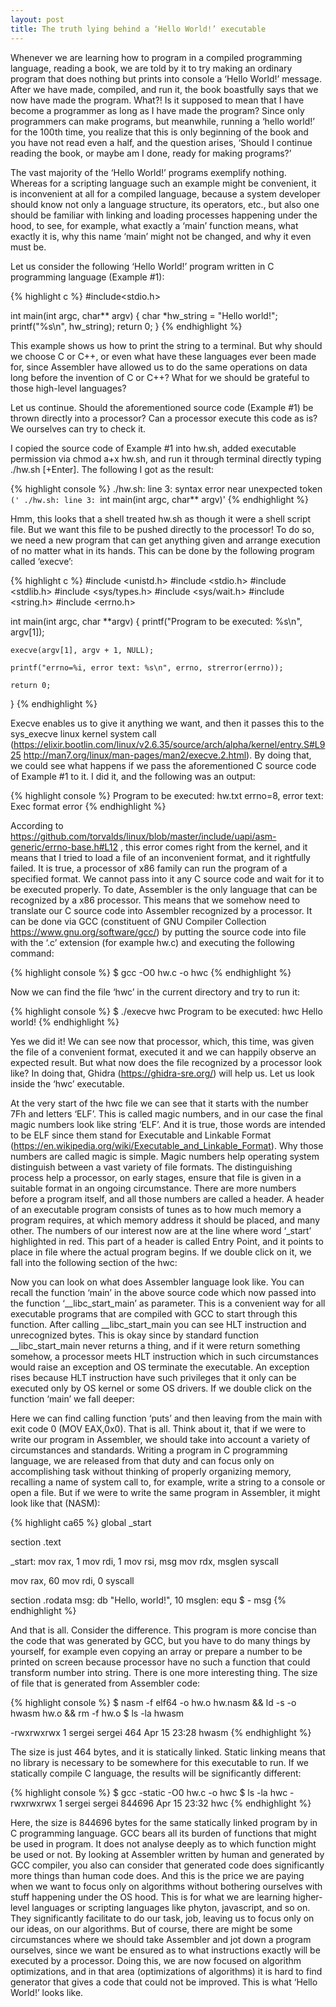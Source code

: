 ```yaml
---
layout: post
title: The truth lying behind a ‘Hello World!’ executable
---
```


Whenever we are learning how to program in a compiled programming language, reading a book, we are told by it to try making an ordinary program that does nothing but prints into console a ‘Hello World!’ message. After we have made, compiled, and run it, the book boastfully says that we now have made the program. What?! Is it supposed to mean that I have become a programmer as long as I have made the program? Since only programmers can make programs, but meanwhile, running a ‘hello world!’ for the 100th time, you realize that this is only beginning of the book and you have not read even a half, and the question arises, ‘Should I continue reading the book, or maybe am I done, ready for making programs?’

The vast majority of the ‘Hello World!’ programs exemplify nothing. Whereas for a scripting language such an example might be convenient, it is inconvenient at all  for a compiled language, because a system developer should know not only a language structure, its operators, etc., but also one should be familiar with linking and loading processes happening under the hood, to see, for example, what exactly a ‘main’ function means, what exactly it is, why this name ‘main’ might not be changed, and why it even must be.

Let us consider the following ‘Hello World!’ program written in C programming language (Example #1):

{% highlight c %}
#include<stdio.h>

int main(int argc, char** argv)
{
    char *hw_string = "Hello world!";
    printf("%s\n", hw_string);
    return 0;
}
{% endhighlight %}

This example shows us how to print the string to a terminal. But why should we choose C or C++, or even what have these languages ever been made for, since Assembler have allowed us to do the same operations on data long before the invention of C or C++? What for we should be grateful to those high-level languages?

Let us continue. Should the aforementioned source code (Example #1) be thrown directly into a processor? Can a processor execute this code as is? We ourselves can try to check it.

I copied the source code of Example #1 into hw.sh, added executable permission via chmod a+x hw.sh, and run it through terminal directly typing ./hw.sh [+Enter]. The following I got as the result:

{% highlight console %}
./hw.sh: line 3: syntax error near unexpected token `('
./hw.sh: line 3: `int main(int argc, char** argv)'
{% endhighlight %}

Hmm, this looks that a shell treated hw.sh as though it were a shell script file. But we want this file to be pushed directly to the processor! To do so, we need a new program that can get anything given and arrange execution of no matter what in its hands.
This can be done by the following program called ‘execve’:

{% highlight c %}
#include <unistd.h>
#include <stdio.h>
#include <stdlib.h>
#include <sys/types.h>
#include <sys/wait.h>
#include <string.h>
#include <errno.h>

int main(int argc, char **argv)
{
    printf("Program to be executed: %s\n", argv[1]);

    execve(argv[1], argv + 1, NULL);

    printf("errno=%i, error text: %s\n", errno, strerror(errno));

    return 0;
}
{% endhighlight %}

Execve enables us to give it anything we want, and then it passes this to the sys_execve linux kernel system call (https://elixir.bootlin.com/linux/v2.6.35/source/arch/alpha/kernel/entry.S#L925 http://man7.org/linux/man-pages/man2/execve.2.html). By doing that, we could see what happens if we pass the aforementioned C source code of Example #1 to it.
I did it, and the following was an output:

{% highlight console %}
Program to be executed: hw.txt
errno=8, error text: Exec format error
{% endhighlight %}

According to https://github.com/torvalds/linux/blob/master/include/uapi/asm-generic/errno-base.h#L12 , this error comes right from the kernel, and it means that I tried to load a file of an inconvenient format, and it rightfully failed. It is true, a processor of x86 family can run the program of a specified format. We cannot pass into it any C source code and wait for it to be executed properly. To date, Assembler is the only language that can be recognized by a x86 processor.
This means that we somehow need to translate our C source code into Assembler recognized by a processor. It can be done via GCC (constituent of GNU Compiler Collection https://www.gnu.org/software/gcc/) by putting the source code into file with the ‘.c’ extension (for example hw.c) and executing the following command:

{% highlight console %}
$ gcc -O0 hw.c -o hwc
{% endhighlight %}

Now we can find the file ‘hwc’ in the current directory and try to run it:

{% highlight console %}
$ ./execve hwc
Program to be executed: hwc
Hello world!
{% endhighlight %}

Yes we did it! We can see now that processor, which, this time, was given the file of a convenient format, executed it and we can happily observe an expected result.
But what now does the file recognized by a processor look like?
In doing that, Ghidra (https://ghidra-sre.org/) will help us. Let us look inside the ‘hwc’ executable.
 
At the very start of the hwc file we can see that it starts with the number 7Fh and letters ‘ELF’. This is called magic numbers, and in our case the final magic numbers look like string ‘ELF’. And it is true, those words are intended to be ELF since them stand for Executable and Linkable Format (https://en.wikipedia.org/wiki/Executable_and_Linkable_Format). Why those numbers are called magic is simple. Magic numbers help operating system distinguish between a vast variety of file formats. The distinguishing process help a processor, on early stages, ensure that file is given in a suitable format in an ongoing circumstance. 
There are more numbers before a program itself, and all those numbers are called a header. A header of an executable program consists of tunes as to how much memory a program requires, at which memory address it should be placed, and many other. The numbers of our interest now are at the line where word ‘_start’ highlighted in red. This part of a header is called Entry Point, and it points to place in file where the actual program begins.
If we double click on it, we fall into the following section of the hwc:
 
Now you can look on what does Assembler language look like. You can recall the function ‘main’ in the above source code which now passed into the function  ‘__libc_start_main’ as parameter. This is a convenient way for all executable programs that are compiled with GCC to start through this function.
After calling __libc_start_main you can see HLT instruction and unrecognized bytes. This is okay since by standard function __libc_start_main never returns a thing, and if it were return something somehow, a processor meets HLT instruction which in such circumstances would raise an exception and OS terminate the executable. An exception rises because HLT instruction have such privileges that it only can be executed only by OS kernel or some OS drivers.
If we double click on the function ‘main’ we fall deeper:
 

Here we can find calling function ‘puts’ and then leaving from the main with exit code 0 (MOV EAX,0x0).
That is all. Think about it, that if we were to write our program in Assembler, we should take into account a variety of circumstances and standards. Writing a program in C programming language, we are released from that duty and can focus only on accomplishing task without thinking of properly organizing memory, recalling a name of system call to, for example, write a string to a console or open a file.
But if we were to write the same program in Assembler, it might look like that (NASM):

{% highlight ca65 %}
global _start

section .text

_start:
  mov rax, 1
  mov rdi, 1
  mov rsi, msg
  mov rdx, msglen
  syscall

  mov rax, 60
  mov rdi, 0
  syscall

section .rodata
  msg: db "Hello, world!", 10
  msglen: equ $ - msg
{% endhighlight %}

And that is all. Consider the difference. This program is more concise than the code that was generated by GCC, but you have to do many things by yourself, for example even copying an array or prepare a number to be printed on screen because processor have no such a function that could transform number into string.
There is one more interesting thing. The size of file that is generated from Assembler code:

{% highlight console %}
$ nasm -f elf64 -o hw.o hw.nasm && ld -s -o hwasm hw.o && rm -f hw.o
$ ls -la hwasm

-rwxrwxrwx 1 sergei sergei 464 Apr 15 23:28 hwasm
{% endhighlight %}

The size is just 464 bytes, and it is statically linked. Static linking means that no library is necessary to be somewhere for this executable to run. If we statically compile C language, the results will be significantly different:

{% highlight console %}
$ gcc -static -O0 hw.c -o hwc
$ ls -la hwc
-rwxrwxrwx 1 sergei sergei 844696 Apr 15 23:32 hwc
{% endhighlight %}

Here, the size is 844696 bytes for the same statically linked program by in C programming language.
GCC bears all its burden of functions that might be used in program. It does not analyse deeply as to which function might be used or not. By looking at Assembler written by human and generated by GCC compiler, you also can consider that generated code does significantly more things than human code does. And this is the price we are paying when we want to focus only on algorithms without bothering ourselves with stuff happening under the OS hood.
This is for what we are learning higher-level languages or scripting languages like phyton, javascript, and so on. They significantly facilitate to do our task, job, leaving us to focus only on our ideas, on our algorithms.
But of course, there are might be some circumstances where we should take Assembler and jot down a program ourselves, since we want be ensured as to what instructions exactly will be executed by a processor. Doing this, we are now focused on algorithm optimizations, and in that area (optimizations of algorithms) it is hard to find generator that gives a code that could not be improved.
This is what ‘Hello World!’ looks like.
